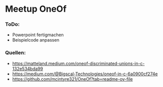 # Meetup OneOf

### ToDo:
- Powerpoint fertigmachen
- Beispielcode anpassen

### Quellen:
- https://matteland.medium.com/oneof-discriminated-unions-in-c-132e534bda99
- https://medium.com/@Bigscal-Technologies/oneof-in-c-6a0900cf274e
- https://github.com/mcintyre321/OneOf?tab=readme-ov-file